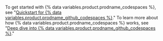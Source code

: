 To get started with {% data variables.product.prodname_codespaces %}, see "[Quickstart for {% data variables.product.prodname_github_codespaces %}](/codespaces/getting-started/quickstart)." To learn more about how {% data variables.product.prodname_codespaces %} works, see "[Deep dive into {% data variables.product.prodname_github_codespaces %}](/codespaces/getting-started/deep-dive)."
